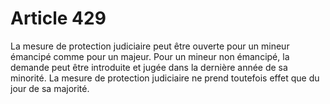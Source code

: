 # Article 429

La mesure de protection judiciaire peut être ouverte pour un mineur émancipé comme pour un majeur.   Pour un mineur non émancipé, la demande peut être introduite et jugée dans la dernière année de sa minorité. La mesure de protection judiciaire ne prend toutefois effet que du jour de sa majorité.